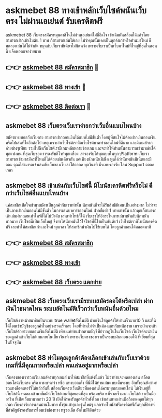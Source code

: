 # askmebet 88 ทางเข้าหลักเว็บไซต์พนันเว็บตรง ไม่ผ่านเอเย่นต์ รับเครดิตฟรี

askmebet 88 เว็บตรงสมัครหมุนคาสิโนไม่ผ่านเอเย่นต์ไม่กี่อึดใจ เข้าเดิมพันสล็อตได้แล้วโดยสามารถฝากเข้าเริ่มต้น 1 บาท ก็สามารถเล่นได้เลย ไม่ว่าคุณนั้นเคยเป็นลูกค้าเก่าหรือท่านมาใหม่ ก็ทดลองเล่นได้ไม่จำกัด หมุนกับเว็บเราทีเดียวไม่ผิดหวัง เพราะเว็บเราเป็นเว็บมาใหม่ที่ใหญ่ที่สุดในตอนนี้ แจ็คพอตแจกง่ายมาก

## 👉👉 [askmebet 88 สมัครสมาชิก](https://bit.ly/3Ckzg5n) 🎰
## 👉👉 [askmebet 88 ทางเข้า](https://bit.ly/3Ckzg5n) 🎰
## 👉👉 [askmebet 88 ติดต่อเรา](https://bit.ly/3Ckzg5n) 🎰

## askmebet 88 เว็บตรงเว็บเราง่ายกว่าเว็บอื่นแบบไหนบ้าง
สมัครแทงบอลกับเว็บตรง สามารถฝากถอนเงินได้แบบไม่มีขั้นต่ำ โดยผู้ที่สนใจไม่ต้องฝากเงินถอนเงินหรือไปเล่นที่ใดอีกต่อไป เหตุเพราะว่าเว็บไซต์เราคือเว็บไซต์บาคาร่าออนไลน์ที่ดีมาก และมีเกมส์จากค่ายต่างๆเพียบ รวมไปถึงเว็บไซต์เรามีเกมหลักหลายร้อยเกม และจะทำให้ท่านนั้นสามารถเข้ามาเล่นได้ทุกแห่งหน ที่สุดเว็บของเรารองรับดีไวท์ทุกเครื่อง เรารองรับได้ทุกแบบในทุกๆPlatform เว็บเราสามารถเข้ามาสมัครที่ไหนก็ได้ด้วยเช่นเดียวกัน แค่เพียงนักพนันมีเน็ต พูดได้ว่านักพนันมีเน็ตและมีคอม คุณก็สามารถเข้าเล่นกับเว็บของเว็บเราได้ตลอด ทุกวินาที มีระบบรองรับ ไลน์ Support ตลอดเวลา

## askmebet 88 เข้าเล่นกับเว็บไซต์นี้ มีโบนัสเครดิตฟรีหรือไม่ ดีกว่าเว็บไซต์อื่นแบบไหนบ้าง
แค่สมาชิกเปิดใจเข้ามาสมัครเป็นลูกค้ากับเราเท่านั้น นักพนันก็จะได้รับสิทธิพิเศษเป็นอย่างมาก ไม่ว่าจะเป็นการฝากเงินถอนไม่มีขั้นต่ำ ในการเล่นบาคาร่าออนไลน์ ฝากขั้นต่ำ 1 บาทเท่านั้น แล้วคุณก็สามารถเข้าเล่นฝากถอนเท่าไหร่ก็ได้ไม่บังคับ เล่นเท่าไหร่ก็ได้ เว็บเราให้อิสระในการเล่นพนันกับนักพนันมากมาย เว็บไซต์นี้เป็นเว็บใหญ่ จึงทำให้นักพนันไว้ใจไซต์ที่นี่ให้เป็นอันดับ1 เว็บไซต์เรามีโบนัสเครดิตฟรี เลยทำให้สมาชิกเก่าและใหม่ ทุกเวลา ให้สมาชิกนำเงินไปใช้เบทได้ โดยลูกค้าถอนได้ตลอดนาที

## 👉👉 [askmebet 88 สมัครสมาชิก](https://bit.ly/3Ckzg5n)
## 👉👉 [askmebet 88 ทางเข้า](https://bit.ly/3Ckzg5n)
## 👉👉 [askmebet 88 เว็บตรง แตกง่าย](https://bit.ly/3Ckzg5n)

## askmebet 88 เว็บตรงเว็บเรามีระบบสมัครออโต้หรือเปล่า ฝากเงินไวขนาดไหน ระบบอัตโนมัติเร็วกว่าเว็บพนันอื่นด้วยไหม
เว็บไซต์เราหน้าสมาชิกเป็นระบบ true walletอัตโนมัติ ฝากเงินให้ลูกค้าให้ท่านเร็วมาก10 วิ และที่นี่ได้โอนเข้าบัญชีของลูกค้าในอย่างรวดเร็วเลย โดยที่ท่านไม่จำเป็นต้องแชทกับพนักงาน เพราะเงินจะเข้าเว็บไซต์ด้วยระบบถอนเงินอัตโนมัติ เพียงแค่ท่านฝากตามบัญชีที่ปรากฏในในเว็บไซต์ เว็บไซต์จะนำเงินของลูกค้าเข้าเว็บไซต์เกมภายในเสี้ยววินาที เพราะเว็บตรงของเราเป็นระบบฝากถอนออโต้ ที่เยี่ยมที่สุด ในปัจจุบัน

## askmebet 88 ทำไมคุณลูกค้าต้องเลือกเข้าเล่นกับเว็บเราด้วย เกมที่นี่มีคุณภาพหรือเปล่า คนเล่นอยู่มากหรือเปล่า
เว็บตรงของเรารวมเว็บเกมส์ครบทุกเกมส์ มาให้สมาชิกที่แห่งนี้แล้ว ไม่ว่าท่านจะทดลองเล่น สล็อตออนไลน์เว็บตรง หรือ แทงบาคาร่า หรือ แทงบอลเต็ง ที่นี่มีให้ท่านเล่นแบบเต็มระบบ อีกทั้งคุณยังสามารถแทงล็อตเตอร์รี่ได้แล้ววันนี้ สล็อตเว็บตรงเว็บเดียวที่ลองเล่นได้ครบทุกเกมออนไลน์ ได้เงินอยู่ที่เว็บไซต์นี้ ทดลองเข้ามาสัมผัสเว็บไซต์เกมที่สุดยอดที่สุด พร้อมบริการที่รวดเร็วมาก เว็บไซต์เราเป็นมืออาชีพ ที่เปิดเว็บมามากกว่า 20 ปี เปิดให้รองรับลูกค้าทั่วทั้งโลก เข้าเล่นแทงผ่านมือถือของคุณได้ทุกเวลา เว็บรองรับการเล่นผ่านโมบาย ทั้งรุ่นเก่าๆและรุ่นใหม่ๆ แจกจ่ายโบนัสฟรีเครดิตฟรีกันทุกสัปดาห์ ที่สำคัญยังรองรับการโอนเข้าช่องทาง ทรูวอเล็ต อัตโนมัติอีกด้วย
